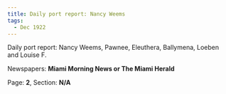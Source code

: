 ```yaml
---  
title: Daily port report: Nancy Weems  
tags:  
  - Dec 1922  
---  
```

  
Daily port report: Nancy Weems, Pawnee, Eleuthera, Ballymena, Loeben and Louise F.  
  
Newspapers: **Miami Morning News or The Miami Herald**  
  
Page: **2**, Section: **N/A** 
